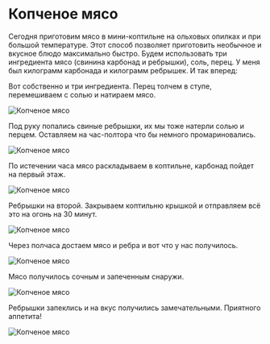# Копченое мясо
Сегодня приготовим мясо в мини-коптильне на ольховых опилках и при большой температуре. Этот способ позволяет приготовить необычное и вкусное блюдо максимально быстро.
Будем использовать три ингредиента мясо (свинина карбонад и ребрышки), соль, перец. У меня был килограмм карбонада и килограмм ребрышек.
И так вперед:

Вот собственно и три ингредиента. Перец толчем в ступе, перемешиваем с солью и натираем мясо.

![Копченое мясо](/images/Kulinar/Second/kopchenoe_myaso-1.jpg 'Копченое мясо')

Под руку попались свиные ребрышки, их мы тоже натерли солью и перцем. Оставляем на час-полтора что бы немного промариновались.

![Копченое мясо](/images/Kulinar/Second/kopchenoe_myaso-2.jpg 'Копченое мясо')

По истечении часа мясо раскладываем в коптильне, карбонад пойдет на первый этаж.

![Копченое мясо](/images/Kulinar/Second/kopchenoe_myaso-3.jpg 'Копченое мясо')

Ребрышки на второй. Закрываем коптильню крышкой и отправляем всё это на огонь на 30 минут.

![Копченое мясо](/images/Kulinar/Second/kopchenoe_myaso-4.jpg 'Копченое мясо')

Через полчаса достаем мясо и ребра и вот что у нас получилось.

![Копченое мясо](/images/Kulinar/Second/kopchenoe_myaso-5.jpg 'Копченое мясо')

Мясо получилось сочным и запеченным снаружи.

![Копченое мясо](/images/Kulinar/Second/kopchenoe_myaso-6.jpg 'Копченое мясо')

Ребрышки запеклись и на вкус получились замечательными. Приятного аппетита!

![Копченое мясо](/images/Kulinar/Second/kopchenoe_myaso-7.jpg 'Копченое мясо')
